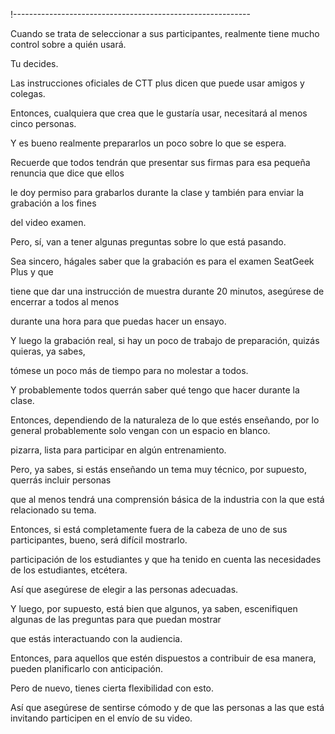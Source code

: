 !-----------------------------------------------------------

Cuando se trata de seleccionar a sus participantes, realmente tiene mucho control sobre a quién usará.

Tu decides.

Las instrucciones oficiales de CTT plus dicen que puede usar amigos y colegas.

Entonces, cualquiera que crea que le gustaría usar, necesitará al menos cinco personas.

Y es bueno realmente prepararlos un poco sobre lo que se espera.

Recuerde que todos tendrán que presentar sus firmas para esa pequeña renuncia que dice que ellos

le doy permiso para grabarlos durante la clase y también para enviar la grabación a los fines

del video examen.

Pero, sí, van a tener algunas preguntas sobre lo que está pasando.

Sea sincero, hágales saber que la grabación es para el examen SeatGeek Plus y que

tiene que dar una instrucción de muestra durante 20 minutos, asegúrese de encerrar a todos al menos

durante una hora para que puedas hacer un ensayo.

Y luego la grabación real, si hay un poco de trabajo de preparación, quizás quieras, ya sabes,

tómese un poco más de tiempo para no molestar a todos.

Y probablemente todos querrán saber qué tengo que hacer durante la clase.

Entonces, dependiendo de la naturaleza de lo que estés enseñando, por lo general probablemente solo vengan con un espacio en blanco.

pizarra, lista para participar en algún entrenamiento.

Pero, ya sabes, si estás enseñando un tema muy técnico, por supuesto, querrás incluir personas

que al menos tendrá una comprensión básica de la industria con la que está relacionado su tema.

Entonces, si está completamente fuera de la cabeza de uno de sus participantes, bueno, será difícil mostrarlo.

participación de los estudiantes y que ha tenido en cuenta las necesidades de los estudiantes, etcétera.

Así que asegúrese de elegir a las personas adecuadas.

Y luego, por supuesto, está bien que algunos, ya saben, escenifiquen algunas de las preguntas para que puedan mostrar

que estás interactuando con la audiencia.

Entonces, para aquellos que estén dispuestos a contribuir de esa manera, pueden planificarlo con anticipación.

Pero de nuevo, tienes cierta flexibilidad con esto.

Así que asegúrese de sentirse cómodo y de que las personas a las que está invitando participen en el envío de su video.